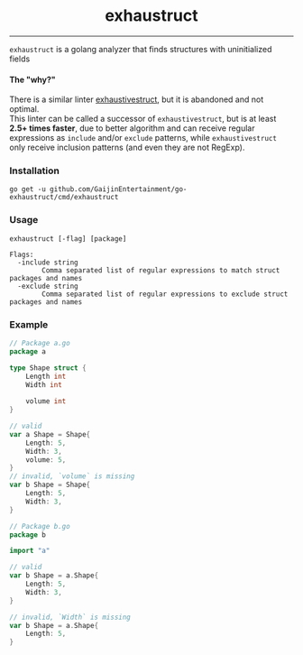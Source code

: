 <div align="center">

# exhaustruct

</div>

---

`exhaustruct` is a golang analyzer that finds structures with uninitialized fields

#### The "why?"

There is a similar linter [exhaustivestruct](https://github.com/mbilski/exhaustivestruct), but it is abandoned and not
optimal.  
This linter can be called a successor of `exhaustivestruct`, but is at least **2.5+ times faster**, due to better
algorithm and can receive regular expressions as `include` and/or `exclude` patterns, while `exhaustivestruct`
only receive inclusion patterns (and even they are not RegExp).

### Installation

```shell
go get -u github.com/GaijinEntertainment/go-exhaustruct/cmd/exhaustruct
```

### Usage

```
exhaustruct [-flag] [package]

Flags:
  -include string
        Comma separated list of regular expressions to match struct packages and names
  -exclude string
        Comma separated list of regular expressions to exclude struct packages and names
```

### Example

```go
// Package a.go
package a

type Shape struct {
	Length int
	Width int
	
	volume int
}

// valid
var a Shape = Shape{
	Length: 5, 
	Width: 3, 
	volume: 5,
}
// invalid, `volume` is missing
var b Shape = Shape{
	Length: 5,
	Width: 3,
}

// Package b.go
package b

import "a"

// valid
var b Shape = a.Shape{
	Length: 5,
	Width: 3,
}

// invalid, `Width` is missing
var b Shape = a.Shape{
	Length: 5,
}
```